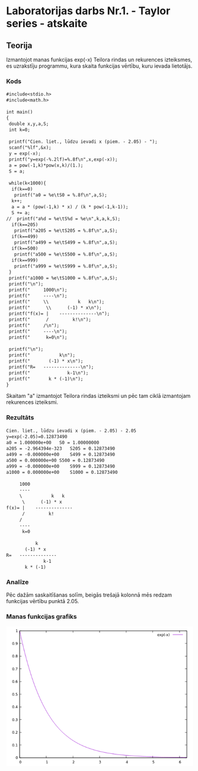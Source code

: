 # Laboratorijas darbs Nr.1. - Taylor series - atskaite

## Teorija
Izmantojot manas funkcijas exp(-x) Teilora rindas un rekurences izteiksmes, es uzrakstīju programmu, kura skaita funkcijas vērtību, kuru ievada lietotājs.

### Kods
```
#include<stdio.h>
#include<math.h>

int main()
{
 double x,y,a,S;
 int k=0;

 printf("Cien. liet., lūdzu ievadi x (piem. - 2.05) - ");
 scanf("%lf",&x);
 y = exp(-x);
 printf("y=exp(-%.2lf)=%.8f\n",x,exp(-x));
 a = pow(-1,k)*pow(x,k)/(1.);
 S = a;

 while(k<1000){
  if(k==0)
   printf("a0 = %e\tS0 = %.8f\n",a,S);
  k++;
  a = a * (pow(-1,k) * x) / (k * pow(-1,k-1));
  S += a;
//  printf("a%d = %e\tS%d = %e\n",k,a,k,S);
  if(k==205)
   printf("a205 = %e\tS205 = %.8f\n",a,S);
  if(k==499)
   printf("a499 = %e\tS499 = %.8f\n",a,S);
  if(k==500)
   printf("a500 = %e\tS500 = %.8f\n",a,S);
  if(k==999)
   printf("a999 = %e\tS999 = %.8f\n",a,S);
 }
 printf("a1000 = %e\tS1000 = %.8f\n",a,S);
 printf("\n");
 printf("     1000\n");
 printf("     ----\n");
 printf("     \\           k   k\n");
 printf("      \\      (-1) * x\n");
 printf("f(x)= |    --------------\n");
 printf("      /         k!\n");
 printf("     /\n");
 printf("     ----\n");
 printf("      k=0\n");

 printf("\n");
 printf("           k\n");
 printf("       (-1) * x\n");
 printf("R=   --------------\n");
 printf("              k-1\n");
 printf("       k * (-1)\n");
}
```
Skaitam "a" izmantojot Teilora rindas izteiksmi un pēc tam ciklā izmantojam rekurences izteiksmi.

### Rezultāts
```
Cien. liet., lūdzu ievadi x (piem. - 2.05) - 2.05
y=exp(-2.05)=0.12873490
a0 = 1.000000e+00	S0 = 1.00000000
a205 = -2.964394e-323	S205 = 0.12873490
a499 = -0.000000e+00	S499 = 0.12873490
a500 = 0.000000e+00	S500 = 0.12873490
a999 = -0.000000e+00	S999 = 0.12873490
a1000 = 0.000000e+00	S1000 = 0.12873490

     1000
     ----
     \           k   k
      \      (-1) * x
f(x)= |    --------------
      /         k!
     /
     ----
      k=0

           k
       (-1) * x
R=   --------------
              k-1
       k * (-1)

```

### Analīze
Pēc dažām saskaitīšanas solīm, beigās trešajā kolonnā mēs redzam funkcijas vērtību punktā 2.05.

### Manas funkcijas grafiks
![Funkcijas grafiks](https://github.com/Duz132/RTR105/blob/master/Darbi/1course_1semestr_c_lang/LABORI/exp(-x)_grafiks.png)

